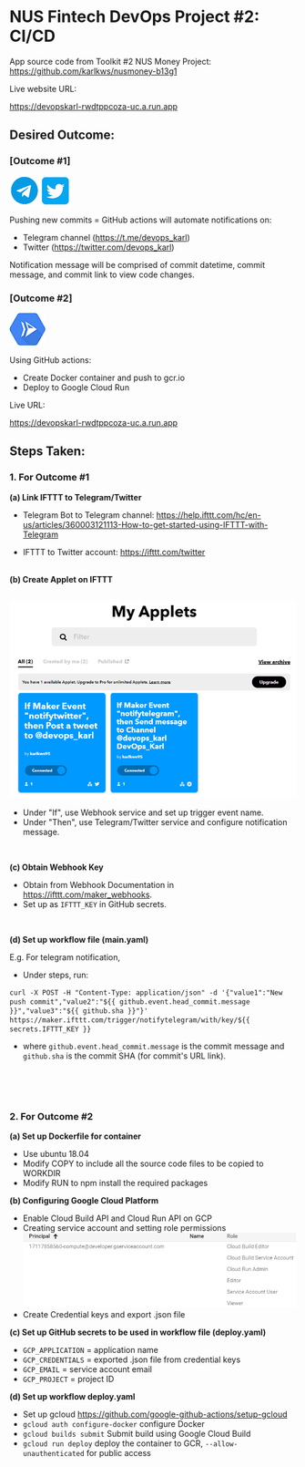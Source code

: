 # NUS Fintech DevOps Project #2: CI/CD

App source code from Toolkit #2 NUS Money Project: https://github.com/karlkws/nusmoney-b13g1

Live website URL: 

https://devopskarl-rwdtppcoza-uc.a.run.app

## Desired Outcome: 

### [Outcome #1] 

![](./img/logo1.png)

Pushing new commits = GitHub actions will automate notifications on: 
* Telegram channel (https://t.me/devops_karl)
* Twitter (https://twitter.com/devops_karl) 

Notification message will be comprised of commit datetime, commit message, and commit link to view code changes. 
<br>
### [Outcome #2]

![](./img/logo2.png)

Using GitHub actions: 
* Create Docker container and push to gcr.io
* Deploy to Google Cloud Run 

Live URL: 

https://devopskarl-rwdtppcoza-uc.a.run.app


## Steps Taken:

### 1. For Outcome #1

<b>(a) Link IFTTT to Telegram/Twitter</b>

- Telegram Bot to Telegram channel: https://help.ifttt.com/hc/en-us/articles/360003121113-How-to-get-started-using-IFTTT-with-Telegram

- IFTTT to Twitter account: https://ifttt.com/twitter

<br> 
<b>(b) Create Applet on IFTTT</b>
<br>
<br>

![](./img/ifttt_1.PNG)

* Under "If", use Webhook service and set up trigger event name. 
* Under "Then", use Telegram/Twitter service and configure notification message. 

<br>
 
<b>(c) Obtain Webhook Key</b>

* Obtain from Webhook Documentation in https://ifttt.com/maker_webhooks.
* Set up as `IFTTT_KEY` in GitHub secrets. 

<br>

<b>(d) Set up workflow file (main.yaml)</b>

E.g. For telegram notification,

* Under steps, run: 


```
curl -X POST -H "Content-Type: application/json" -d '{"value1":"New push commit","value2":"${{ github.event.head_commit.message }}","value3":"${{ github.sha }}"}' https://maker.ifttt.com/trigger/notifytelegram/with/key/${{ secrets.IFTTT_KEY }}
```

 * where `github.event.head_commit.message` is the commit message and `github.sha` is the commit SHA (for commit's URL link).  


<br>
<br>
<br>

### 2. For Outcome #2

<b>(a) Set up Dockerfile for container</b>

* Use ubuntu 18.04 
* Modify COPY to include all the source code files to be copied to WORKDIR
* Modify RUN to npm install the required packages

<b>(b) Configuring Google Cloud Platform</b>

* Enable Cloud Build API and Cloud Run API on GCP
* Creating service account and setting role permissions
![](./img/gcp_iam.png)
* Create Credential keys and export .json file

<b>(c) Set up GitHub secrets to be used in workflow file (deploy.yaml)</b>

* `GCP_APPLICATION` = application name
* `GCP_CREDENTIALS` = exported .json file from credential keys 
* `GCP_EMAIL` = service account email 
* `GCP_PROJECT` = project ID

<b>(d) Set up workflow deploy.yaml</b>

* Set up gcloud https://github.com/google-github-actions/setup-gcloud
* `gcloud auth configure-docker` configure Docker
* `gcloud builds submit` Submit build using Google Cloud Build
* `gcloud run deploy` deploy the container to GCR, `--allow-unauthenticated` for public access
